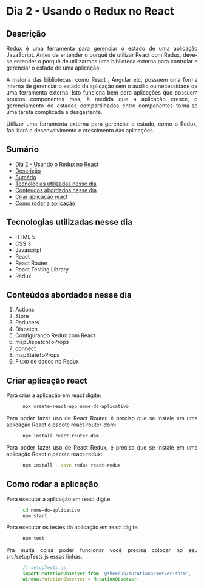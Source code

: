 # Dia 2 - Usando o Redux no React

## Descrição
<p align="justify">
      Redux é uma ferramenta para gerenciar o estado de uma aplicação JavaScript. Antes de entender o porquê de utilizar React com Redux, deve-se entender o porquê de utilizarmos uma biblioteca externa para controlar e gerenciar o estado de uma aplicação.

</p>
<p align="justify">
      A maioria das bibliotecas, como React , Angular etc, possuem uma forma interna de gerenciar o estado da aplicação sem o auxílio ou necessidade de uma ferramenta externa. Isto funciona bem para aplicações que possuem poucos componentes mas, à medida que a aplicação cresce, o gerenciamento de estados compartilhados entre componentes torna-se uma tarefa complicada e desgastante.
</p>
<p align="justify">
      Utilizar uma ferramenta externa para gerenciar o estado, como o Redux, facilitará o desenvolvimento e crescimento das aplicações.
</p>

## Sumário
- [Dia 2 - Usando o Redux no React](#dia-2---usando-o-redux-no-react)
- [Descrição](#descrição)
- [Sumário](#sumário)
- [Tecnologias utilizadas nesse dia](#tecnologias-utilizadas-nesse-dia)
- [Conteúdos abordados nesse dia](#conteúdos-abordados-nesse-dia)
- [Criar aplicação react](#criar-aplicação-react)
- [Como rodar a aplicação](#como-rodar-a-aplicação)

## Tecnologias utilizadas nesse dia
- HTML 5
- CSS 3
- Javascript
- React
- React Router
- React Testing Library
- Redux

## Conteúdos abordados nesse dia
1. Actions
2. Store
3. Reducers
4. Dispatch
5. Configurando Redux com React
6. mapDispatchToProps
7. connect
8. mapStateToProps
9. Fluxo de dados no Redux

## Criar aplicação react
<p align="justify">
      Para criar a aplicação em react digite:
</p>

```bash
      npx create-react-app nome-do-aplicativo
```
<p align="justify">
      Para poder fazer uso de React Router, é preciso que se instale em uma aplicação React o pacote react-router-dom:
</p>

```bash
      npm install react-router-dom
```

<p align="justify">
      Para poder fazer uso de React Redux, é preciso que se instale em uma aplicação React o pacote react-redux:
</p>

```bash
      npm install --save redux react-redux
```

## Como rodar a aplicação
<p align="justify">
      Para executar a aplicação em react digite:
</p>

```bash
      cd nome-do-aplicativo
      npm start
```

<p align="justify">
      Para executar os testes da aplicação em react digite:
</p>

```bash
      npm test
```

<p align="justify">
      Pra muita coisa poder funcionar você precisa colocar no seu src/setupTests.js essas linhas:
</p>

```js
      // setupTests.js
      import MutationObserver from '@sheerun/mutationobserver-shim';
      window.MutationObserver = MutationObserver;
```
